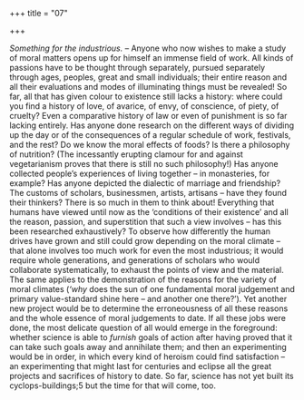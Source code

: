 +++
title = "07"

+++

*Something for the industrious.* – Anyone who now wishes to make a study of moral matters opens up for himself an immense field of work. All kinds of passions have to be thought through separately, pursued separately through ages, peoples, great and small individuals; their entire reason and all their evaluations and modes of illuminating things must be revealed\! So far, all that has given colour to existence still lacks a history: where could you find a history of love, of avarice, of envy, of conscience, of piety, of cruelty? Even a comparative history of law or even of punishment is so far lacking entirely. Has anyone done research on the different ways of dividing up the day or of the consequences of a regular schedule of work, festivals, and the rest? Do we know the moral effects of foods? Is there a philosophy of nutrition? \(The incessantly erupting clamour for and against vegetarianism proves that there is still no such philosophy\!\) Has anyone collected people’s experiences of living together – in monasteries, for example? Has anyone depicted the dialectic of marriage and friendship? The customs of scholars, businessmen, artists, artisans – have they found their thinkers? There is so much in them to think about\! Everything that humans have viewed until now as the ‘conditions of their existence’ and all the reason, passion, and superstition that such a view involves – has this been researched exhaustively? To observe how differently the human drives have grown and still could grow depending on the moral climate – that alone involves too much work for even the most industrious; it would require whole generations, and generations of scholars who would collaborate systematically, to exhaust the points of view and the material. The same applies to the demonstration of the reasons for the variety of moral climates \(*‘why* does the sun of one fundamental moral judgement and primary value-standard shine here – and another one there?’\). Yet another new project would be to determine the erroneousness of all these reasons and the whole essence of moral judgements to date. If all these jobs were done, the most delicate question of all would emerge in the foreground: whether science is able to *furnish* goals of action after having proved that it can take such goals away and annihilate them; and then an experimenting would be in order, in which every kind of heroism could find satisfaction – an experimenting that might last for centuries and eclipse all the great projects and sacrifices of history to date. So far, science has not yet built its cyclops-buildings;5 but the time for that will come, too.


